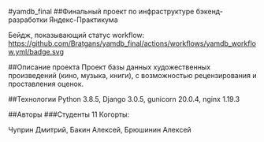 #yamdb_final
##Финальный проект по инфраструктуре бэкенд-разработки Яндекс-Практикума


Бейдж, показывающий статус workflow:
https://github.com/Bratgans/yamdb_final/actions/workflows/yamdb_workflow.yml/badge.svg

##Описание проекта
Проект базы данных художественных произведений (кино, музыка, книги), с возможностью рецензирования и проставления оценок.

##Технологии
Python 3.8.5, Django 3.0.5, gunicorn 20.0.4, nginx 1.19.3

##Авторы
###Студенты 11 Когорты:

Чуприн Дмитрий,
Бакин Алексей,
Брюшинин Алексей